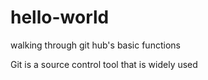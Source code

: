 # hello-world
walking through git hub's basic functions

Git is a source control tool that is widely used
